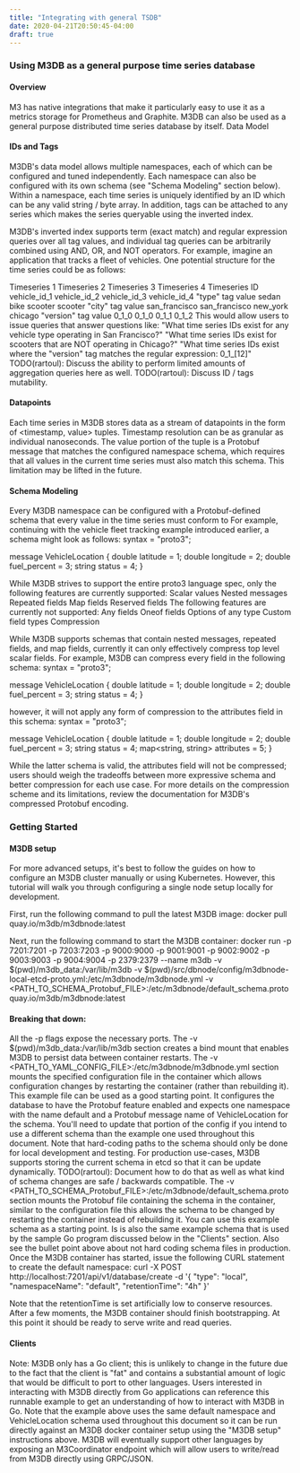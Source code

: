 ```yaml
---
title: "Integrating with general TSDB"
date: 2020-04-21T20:50:45-04:00
draft: true
---
```


### Using M3DB as a general purpose time series database

#### Overview
M3 has native integrations that make it particularly easy to use it as a metrics storage for Prometheus and Graphite. M3DB can also be used as a general purpose distributed time series database by itself.
Data Model

#### IDs and Tags
M3DB's data model allows multiple namespaces, each of which can be configured and tuned independently.
Each namespace can also be configured with its own schema (see "Schema Modeling" section below).
Within a namespace, each time series is uniquely identified by an ID which can be any valid string / byte array. In addition, tags can be attached to any series which makes the series queryable using the inverted index.

M3DB's inverted index supports term (exact match) and regular expression queries over all tag values, and individual tag queries can be arbitrarily combined using AND, OR, and NOT operators.
For example, imagine an application that tracks a fleet of vehicles. One potential structure for the time series could be as follows:


Timeseries 1
Timeseries 2
Timeseries 3
Timeseries 4
Timeseries ID
vehicle_id_1
vehicle_id_2
vehicle_id_3
vehicle_id_4
"type" tag value
sedan
bike
scooter
scooter
"city" tag value
san_francisco
san_francisco
new_york
chicago
"version" tag value
0_1_0
0_1_0
0_1_1
0_1_2
This would allow users to issue queries that answer questions like:
"What time series IDs exist for any vehicle type operating in San Francisco?"
"What time series IDs exist for scooters that are NOT operating in Chicago?"
"What time series IDs exist where the "version" tag matches the regular expression: 0_1_[12]"
TODO(rartoul): Discuss the ability to perform limited amounts of aggregation queries here as well.
TODO(rartoul): Discuss ID / tags mutability.

#### Datapoints
Each time series in M3DB stores data as a stream of datapoints in the form of <timestamp, value> tuples. Timestamp resolution can be as granular as individual nanoseconds.
The value portion of the tuple is a Protobuf message that matches the configured namespace schema, which requires that all values in the current time series must also match this schema. This limitation may be lifted in the future.

#### Schema Modeling
Every M3DB namespace can be configured with a Protobuf-defined schema that every value in the time series must conform to
For example, continuing with the vehicle fleet tracking example introduced earlier, a schema might look as follows:
syntax = "proto3";

message VehicleLocation {
  double latitude = 1;
  double longitude = 2;
  double fuel_percent = 3;
  string status = 4;
}

While M3DB strives to support the entire proto3 language spec, only the following features are currently supported:
Scalar values
Nested messages
Repeated fields
Map fields
Reserved fields
The following features are currently not supported:
Any fields
Oneof fields
Options of any type
Custom field types
Compression

While M3DB supports schemas that contain nested messages, repeated fields, and map fields, currently it can only effectively compress top level scalar fields. For example, M3DB can compress every field in the following schema:
syntax = "proto3";

message VehicleLocation {
  double latitude = 1;
  double longitude = 2;
  double fuel_percent = 3;
  string status = 4;
}

however, it will not apply any form of compression to the attributes field in this schema:
syntax = "proto3";

message VehicleLocation {
  double latitude = 1;
  double longitude = 2;
  double fuel_percent = 3;
  string status = 4;
  map<string, string> attributes = 5;
}

While the latter schema is valid, the attributes field will not be compressed; users should weigh the tradeoffs between more expressive schema and better compression for each use case.
For more details on the compression scheme and its limitations, review the documentation for M3DB's compressed Protobuf encoding.

### Getting Started

#### M3DB setup
For more advanced setups, it's best to follow the guides on how to configure an M3DB cluster manually or using Kubernetes. However, this tutorial will walk you through configuring a single node setup locally for development.

First, run the following command to pull the latest M3DB image:
docker pull quay.io/m3db/m3dbnode:latest

Next, run the following command to start the M3DB container:
docker run -p 7201:7201 -p 7203:7203 -p 9000:9000 -p 9001:9001 -p 9002:9002 -p 9003:9003 -p 9004:9004 -p 2379:2379 --name m3db -v $(pwd)/m3db_data:/var/lib/m3db -v $(pwd)/src/dbnode/config/m3dbnode-local-etcd-proto.yml:/etc/m3dbnode/m3dbnode.yml -v <PATH_TO_SCHEMA_Protobuf_FILE>:/etc/m3dbnode/default_schema.proto quay.io/m3db/m3dbnode:latest

#### Breaking that down:
All the -p flags expose the necessary ports.
The -v $(pwd)/m3db_data:/var/lib/m3db section creates a bind mount that enables M3DB to persist data between container restarts.
The -v <PATH_TO_YAML_CONFIG_FILE>:/etc/m3dbnode/m3dbnode.yml section mounts the specified configuration file in the container which allows configuration changes by restarting the container (rather than rebuilding it). This example file can be used as a good starting point. It configures the database to have the Protobuf feature enabled and expects one namespace with the name default and a Protobuf message name of VehicleLocation for the schema. You'll need to update that portion of the config if you intend to use a different schema than the example one used throughout this document. Note that hard-coding paths to the schema should only be done for local development and testing. For production use-cases, M3DB supports storing the current schema in etcd so that it can be update dynamically. TODO(rartoul): Document how to do that as well as what kind of schema changes are safe / backwards compatible.
The -v <PATH_TO_SCHEMA_Protobuf_FILE>:/etc/m3dbnode/default_schema.proto section mounts the Protobuf file containing the schema in the container, similar to the configuration file this allows the schema to be changed by restarting the container instead of rebuilding it. You can use this example schema as a starting point. Is is also the same example schema that is used by the sample Go program discussed below in the "Clients" section. Also see the bullet point above about not hard coding schema files in production.
Once the M3DB container has started, issue the following CURL statement to create the default namespace:
curl -X POST http://localhost:7201/api/v1/database/create -d '{
  "type": "local",
  "namespaceName": "default",
  "retentionTime": "4h"
}'

Note that the retentionTime is set artificially low to conserve resources.
After a few moments, the M3DB container should finish bootstrapping. At this point it should be ready to serve write and read queries.

#### Clients
Note: M3DB only has a Go client; this is unlikely to change in the future due to the fact that the client is "fat" and contains a substantial amount of logic that would be difficult to port to other languages.
Users interested in interacting with M3DB directly from Go applications can reference this runnable example to get an understanding of how to interact with M3DB in Go. Note that the example above uses the same default namespace and VehicleLocation schema used throughout this document so it can be run directly against an M3DB docker container setup using the "M3DB setup" instructions above.
M3DB will eventually support other languages by exposing an M3Coordinator endpoint which will allow users to write/read from M3DB directly using GRPC/JSON.

